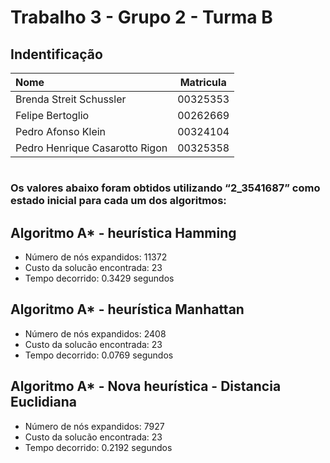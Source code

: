 # Trabalho 3 - Grupo 2 - Turma B

## Indentificação

| Nome                           | Matricula   |
| :----------------------------- | :---------: |
| Brenda Streit Schussler        | 00325353    |
| Felipe Bertoglio               | 00262669    |
| Pedro Afonso Klein             | 00324104    |
| Pedro Henrique Casarotto Rigon | 00325358    |

#
### Os valores abaixo foram obtidos utilizando “2_3541687” como estado inicial para cada um dos algoritmos:

## Algoritmo A* - heurística Hamming 
* Número de nós expandidos: 11372
* Custo da solucão encontrada: 23
* Tempo decorrido: 0.3429 segundos

## Algoritmo A* - heurística Manhattan 
* Número de nós expandidos: 2408
* Custo da solucão encontrada: 23
* Tempo decorrido: 0.0769 segundos
  
## Algoritmo A* - Nova heurística - Distancia Euclidiana 
* Número de nós expandidos: 7927
* Custo da solucão encontrada: 23
* Tempo decorrido: 0.2192 segundos
